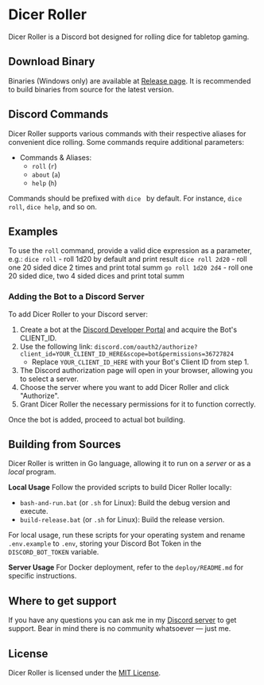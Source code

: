 # Dicer Roller

Dicer Roller is a Discord bot designed for rolling dice for tabletop gaming.

## Download Binary

Binaries (Windows only) are available at [Release page](https://github.com/your-username/dicer-roller/releases). It is recommended to build binaries from source for the latest version.

## Discord Commands

Dicer Roller supports various commands with their respective aliases for convenient dice rolling. Some commands require additional parameters:

- Commands & Aliases:
  - `roll` (`r`)
  - `about` (`a`)
  - `help` (`h`)

Commands should be prefixed with `dice ` by default. For instance, `dice roll`, `dice help`, and so on.

## Examples
To use the `roll` command, provide a valid dice expression as a parameter, e.g.:
`dice roll` - roll 1d20 by default and print result
`dice roll 2d20` - roll one 20 sided dice 2 times and print total summ
`go roll 1d20 2d4` - roll one 20 sided dice, two 4 sided dices and print total summ

### Adding the Bot to a Discord Server

To add Dicer Roller to your Discord server:

1. Create a bot at the [Discord Developer Portal](https://discord.com/developers/applications) and acquire the Bot's CLIENT_ID.
2. Use the following link: `discord.com/oauth2/authorize?client_id=YOUR_CLIENT_ID_HERE&scope=bot&permissions=36727824`
   - Replace `YOUR_CLIENT_ID_HERE` with your Bot's Client ID from step 1.
3. The Discord authorization page will open in your browser, allowing you to select a server.
4. Choose the server where you want to add Dicer Roller and click "Authorize".
5. Grant Dicer Roller the necessary permissions for it to function correctly.

Once the bot is added, proceed to actual bot building.

## Building from Sources

Dicer Roller is written in Go language, allowing it to run on a *server* or as a *local* program.

**Local Usage**
Follow the provided scripts to build Dicer Roller locally:
  - `bash-and-run.bat` (or `.sh` for Linux): Build the debug version and execute.
  - `build-release.bat` (or `.sh` for Linux): Build the release version.

For local usage, run these scripts for your operating system and rename `.env.example` to `.env`, storing your Discord Bot Token in the `DISCORD_BOT_TOKEN` variable.

**Server Usage**
For Docker deployment, refer to the `deploy/README.md` for specific instructions.

## Where to get support

If you have any questions you can ask me in my [Discord server](https://discord.gg/NVtdTka8ZT) to get support. Bear in mind there is no community whatsoever — just me.

## License

Dicer Roller is licensed under the [MIT License](https://opensource.org/licenses/MIT).
